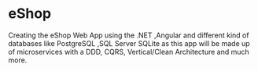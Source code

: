 # eShop
Creating the eShop Web App using the .NET ,Angular and different kind of databases like PostgreSQL ,SQL Server  SQLite as this app will be made up of microservices with a DDD, CQRS, Vertical/Clean Architecture and much more.
